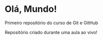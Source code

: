 # Olá, Mundo! 
 Primeiro repositório do curso de Git e GitHub

Repositório criado durante uma aula ao vivo!